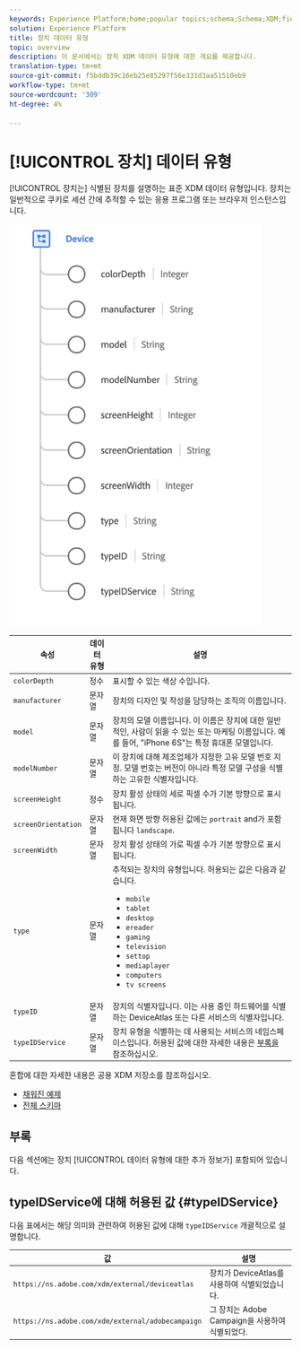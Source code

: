 ```yaml
---
keywords: Experience Platform;home;popular topics;schema;Schema;XDM;fields;schemas;Schemas;device;datatype;data-type;data type;
solution: Experience Platform
title: 장치 데이터 유형
topic: overview
description: 이 문서에서는 장치 XDM 데이터 유형에 대한 개요를 제공합니다.
translation-type: tm+mt
source-git-commit: f5bddb39c16eb25e85297f56e331d3aa51510eb9
workflow-type: tm+mt
source-wordcount: '309'
ht-degree: 4%

---
```



# [!UICONTROL 장치] 데이터 유형

[!UICONTROL 장치는] 식별된 장치를 설명하는 표준 XDM 데이터 유형입니다. 장치는 일반적으로 쿠키로 세션 간에 추적할 수 있는 응용 프로그램 또는 브라우저 인스턴스입니다.

<img src="../images/data-types/device.png" width="450" /><br />

| 속성 | 데이터 유형 | 설명 |
| --- | --- | --- |
| `colorDepth` | 정수 | 표시할 수 있는 색상 수입니다. |
| `manufacturer` | 문자열 | 장치의 디자인 및 작성을 담당하는 조직의 이름입니다. |
| `model` | 문자열 | 장치의 모델 이름입니다. 이 이름은 장치에 대한 일반적인, 사람이 읽을 수 있는 또는 마케팅 이름입니다. 예를 들어, &quot;iPhone 6S&quot;는 특정 휴대폰 모델입니다. |
| `modelNumber` | 문자열 | 이 장치에 대해 제조업체가 지정한 고유 모델 번호 지정. 모델 번호는 버전이 아니라 특정 모델 구성을 식별하는 고유한 식별자입니다. |
| `screenHeight` | 정수 | 장치 활성 상태의 세로 픽셀 수가 기본 방향으로 표시됩니다. |
| `screenOrientation` | 문자열 | 현재 화면 방향 허용된 값에는 `portrait` and가 포함됩니다 `landscape`. |
| `screenWidth` | 문자열 | 장치 활성 상태의 가로 픽셀 수가 기본 방향으로 표시됩니다. |
| `type` | 문자열 | 추적되는 장치의 유형입니다. 허용되는 값은 다음과 같습니다. <ul><li>`mobile`</li><li>`tablet`</li><li>`desktop`</li><li>`ereader`</li><li>`gaming`</li><li>`television`</li><li>`settop`</li><li>`mediaplayer`</li><li>`computers`</li><li>`tv screens`</li></ul> |
| `typeID` | 문자열 | 장치의 식별자입니다. 이는 사용 중인 하드웨어를 식별하는 DeviceAtlas 또는 다른 서비스의 식별자입니다. |
| `typeIDService` | 문자열 | 장치 유형을 식별하는 데 사용되는 서비스의 네임스페이스입니다. 허용된 값에 대한 자세한 내용은 [부록을](#typeIDService) 참조하십시오. |

혼합에 대한 자세한 내용은 공용 XDM 저장소를 참조하십시오.

* [채워진 예제](https://github.com/adobe/xdm/blob/master/components/datatypes/device.example.1.json)
* [전체 스키마](https://github.com/adobe/xdm/blob/master/components/datatypes/device.schema.json)

## 부록

다음 섹션에는 장치 [!UICONTROL 데이터 유형에 대한 추가 정보가] 포함되어 있습니다.

## typeIDService에 대해 허용된 값 {#typeIDService}

다음 표에서는 해당 의미와 관련하여 허용된 값에 대해 `typeIDService` 개괄적으로 설명합니다.

| 값 | 설명 |
| --- | --- |
| `https://ns.adobe.com/xdm/external/deviceatlas` | 장치가 DeviceAtlas를 사용하여 식별되었습니다. |
| `https://ns.adobe.com/xdm/external/adobecampaign` | 그 장치는 Adobe Campaign을 사용하여 식별되었다. |